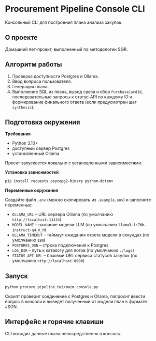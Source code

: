 # Procurement Pipeline Console CLI

Консольный CLI для построения плана анализа закупок.

## О проекте

Домашний пет‑проект, выполненный по методологии SGR.

## Алгоритм работы

1. Проверка доступности Postgres и Ollama.
2. Ввод вопроса пользователя.
3. Генерация плана.
4. Выполнение SQL из плана, вывод среза и сбор `PurchaseCardId`,
   последовательные запросы к статус‑API по каждому ID и формирование
   финального ответа (если предусмотрен шаг `synthesis`).

## Подготовка окружения

**Требования**

- Python 3.10+
- доступный сервер Postgres
- установленный Ollama

Проект запускается локально с установленными зависимостями.

**Установка зависимостей**

```bash
pip install requests psycopg2-binary python-dotenv
```

**Переменные окружения**

Создайте файл `.env` (можно скопировать из `.example.env`) и заполните переменные:

- `OLLAMA_URL` – URL сервера Ollama (по умолчанию `http://localhost:11434`)
- `MODEL_NAME` – название модели LLM (по умолчанию `llama3.1:70b-instruct-q4_K_M`)
- `OLLAMA_TIMEOUT` – таймаут ожидания ответа модели в секундах (по умолчанию `180`)
- `POSTGRES_DSN` – строка подключения к Postgres
- `LOG_DIR` – путь к каталогу для логов (по умолчанию `./logs`)
- `STATUS_API_URL` – базовый URL сервиса статусов закупок (по умолчанию `http://localhost:8000`)

## Запуск

```bash
python procure_pipeline_tui/main_console.py
```

Скрипт проверит соединение с Postgres и Ollama, попросит ввести вопрос в консоли и выведет полученный от модели план в формате JSON.

## Интерфейс и горячие клавиши

CLI выводит данные плана непосредственно в консоль.
